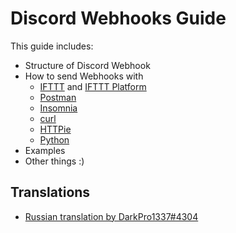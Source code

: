 # Discord Webhooks Guide

This guide includes:

* Structure of Discord Webhook
* How to send Webhooks with
  * [IFTTT](services/ifttt.md) and [IFTTT Platform](services/ifttt_platform.md)
  * [Postman](tools/postman.md)
  * [Insomnia](tools/insomnia.md)
  * [curl](tools/curl.md)
  * [HTTPie](tools/httpie.md)
  * [Python](tools/python.md)
* Examples
* Other things :)

## Translations

* [Russian translation by DarkPro1337#4304](https://darkpro1337.github.io/discord-webhooks/)
